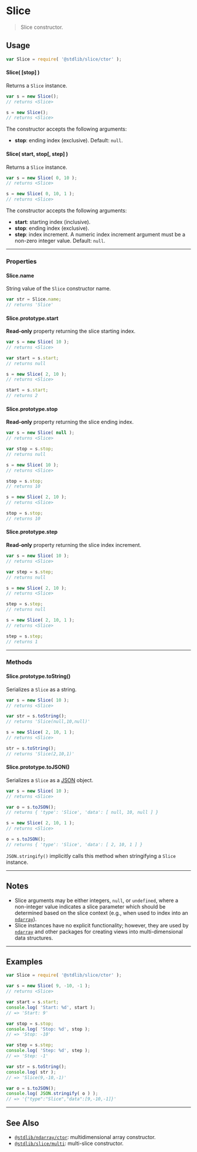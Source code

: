 <!--

@license Apache-2.0

Copyright (c) 2023 The Stdlib Authors.

Licensed under the Apache License, Version 2.0 (the "License");
you may not use this file except in compliance with the License.
You may obtain a copy of the License at

   http://www.apache.org/licenses/LICENSE-2.0

Unless required by applicable law or agreed to in writing, software
distributed under the License is distributed on an "AS IS" BASIS,
WITHOUT WARRANTIES OR CONDITIONS OF ANY KIND, either express or implied.
See the License for the specific language governing permissions and
limitations under the License.

-->

# Slice

> Slice constructor.

<!-- Section to include introductory text. Make sure to keep an empty line after the intro `section` element and another before the `/section` close. -->

<section class="intro">

</section>

<!-- /.intro -->

<!-- Package usage documentation. -->

<section class="usage">

## Usage

```javascript
var Slice = require( '@stdlib/slice/ctor' );
```

<a name="main"></a>

#### Slice( \[stop] )

Returns a `Slice` instance.

```javascript
var s = new Slice();
// returns <Slice>

s = new Slice();
// returns <Slice>
```

The constructor accepts the following arguments:

-   **stop**: ending index (exclusive). Default: `null`.

#### Slice( start, stop\[, step] )

Returns a `Slice` instance.

```javascript
var s = new Slice( 0, 10 );
// returns <Slice>

s = new Slice( 0, 10, 1 );
// returns <Slice>
```

The constructor accepts the following arguments:

-   **start**: starting index (inclusive).
-   **stop**: ending index (exclusive).
-   **step**: index increment. A numeric index increment argument must be a non-zero integer value. Default: `null`.

* * *

### Properties

<a name="static-prop-name"></a>

#### Slice.name

String value of the `Slice` constructor name.

```javascript
var str = Slice.name;
// returns 'Slice'
```

<a name="prop-start"></a>

#### Slice.prototype.start

**Read-only** property returning the slice starting index.

```javascript
var s = new Slice( 10 );
// returns <Slice>

var start = s.start;
// returns null

s = new Slice( 2, 10 );
// returns <Slice>

start = s.start;
// returns 2
```

<a name="prop-stop"></a>

#### Slice.prototype.stop

**Read-only** property returning the slice ending index.

<!-- eslint-disable no-global-assign, stdlib/no-redeclare -->

```javascript
var s = new Slice( null );
// returns <Slice>

var stop = s.stop;
// returns null

s = new Slice( 10 );
// returns <Slice>

stop = s.stop;
// returns 10

s = new Slice( 2, 10 );
// returns <Slice>

stop = s.stop;
// returns 10
```

<a name="prop-step"></a>

#### Slice.prototype.step

**Read-only** property returning the slice index increment.

```javascript
var s = new Slice( 10 );
// returns <Slice>

var step = s.step;
// returns null

s = new Slice( 2, 10 );
// returns <Slice>

step = s.step;
// returns null

s = new Slice( 2, 10, 1 );
// returns <Slice>

step = s.step;
// returns 1
```

* * *

### Methods

<a name="method-to-string"></a>

#### Slice.prototype.toString()

Serializes a `Slice` as a string.

```javascript
var s = new Slice( 10 );
// returns <Slice>

var str = s.toString();
// returns 'Slice(null,10,null)'

s = new Slice( 2, 10, 1 );
// returns <Slice>

str = s.toString();
// returns 'Slice(2,10,1)'
```

<a name="method-to-json"></a>

#### Slice.prototype.toJSON()

Serializes a `Slice` as a [JSON][json] object.

```javascript
var s = new Slice( 10 );
// returns <Slice>

var o = s.toJSON();
// returns { 'type': 'Slice', 'data': [ null, 10, null ] }

s = new Slice( 2, 10, 1 );
// returns <Slice>

o = s.toJSON();
// returns { 'type': 'Slice', 'data': [ 2, 10, 1 ] }
```

`JSON.stringify()` implicitly calls this method when stringifying a `Slice` instance.

</section>

<!-- /.usage -->

<!-- Package usage notes. Make sure to keep an empty line after the `section` element and another before the `/section` close. -->

* * *

<section class="notes">

## Notes

-   Slice arguments may be either integers, `null`, or `undefined`, where a non-integer value indicates a slice parameter which should be determined based on the slice context (e.g., when used to index into an [`ndarray`][@stdlib/ndarray/ctor]).
-   Slice instances have no explicit functionality; however, they are used by [`ndarray`][@stdlib/ndarray] and other packages for creating views into multi-dimensional data structures.

</section>

<!-- /.notes -->

<!-- Package usage examples. -->

* * *

<section class="examples">

## Examples

<!-- eslint no-undef: "error" -->

<!-- eslint-disable no-global-assign, stdlib/no-redeclare -->

```javascript
var Slice = require( '@stdlib/slice/ctor' );

var s = new Slice( 9, -10, -1 );
// returns <Slice>

var start = s.start;
console.log( 'Start: %d', start );
// => 'Start: 9'

var stop = s.stop;
console.log( 'Stop: %d', stop );
// => 'Stop: -10'

var step = s.step;
console.log( 'Step: %d', step );
// => 'Step: -1'

var str = s.toString();
console.log( str );
// => 'Slice(9,-10,-1)'

var o = s.toJSON();
console.log( JSON.stringify( o ) );
// => '{"type":"Slice","data":[9,-10,-1]}'
```

</section>

<!-- /.examples -->

<!-- Section to include cited references. If references are included, add a horizontal rule *before* the section. Make sure to keep an empty line after the `section` element and another before the `/section` close. -->

<section class="references">

</section>

<!-- /.references -->

<!-- Section for related `stdlib` packages. Do not manually edit this section, as it is automatically populated. -->

* * *

<section class="related">

## See Also

-   <span class="package-name">[`@stdlib/ndarray/ctor`][@stdlib/ndarray/ctor]</span><span class="delimiter">: </span><span class="description">multidimensional array constructor.</span>
-   <span class="package-name">[`@stdlib/slice/multi`][@stdlib/slice/multi]</span><span class="delimiter">: </span><span class="description">multi-slice constructor.</span>

</section>

<!-- /.related -->

<!-- Section for all links. Make sure to keep an empty line after the `section` element and another before the `/section` close. -->

<section class="links">

[json]: http://www.json.org/

[@stdlib/ndarray]: https://github.com/stdlib-js/stdlib/tree/develop/lib/node_modules/%40stdlib/ndarray

[@stdlib/ndarray/ctor]: https://github.com/stdlib-js/stdlib/tree/develop/lib/node_modules/%40stdlib/ndarray/ctor

<!-- <related-links> -->

[@stdlib/slice/multi]: https://github.com/stdlib-js/stdlib/tree/develop/lib/node_modules/%40stdlib/slice/multi

<!-- </related-links> -->

</section>

<!-- /.links -->
